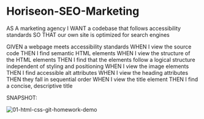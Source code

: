 # Horiseon-SEO-Marketing

AS A marketing agency
I WANT a codebase that follows accessibility standards
SO THAT our own site is optimized for search engines

GIVEN a webpage meets accessibility standards
WHEN I view the source code
THEN I find semantic HTML elements
WHEN I view the structure of the HTML elements
THEN I find that the elements follow a logical structure independent of styling and positioning
WHEN I view the image elements
THEN I find accessible alt attributes
WHEN I view the heading attributes
THEN they fall in sequential order
WHEN I view the title element
THEN I find a concise, descriptive title

SNAPSHOT: 

![01-html-css-git-homework-demo](https://github.com/ljnorton12/Horiseon-SEO-Marketing/assets/122134252/20409320-a617-48bd-ab34-ed233b59308a)
